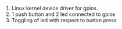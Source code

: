 1. Linux kernel device driver for gpios. 
2. 1 push button and 2 led connected to gpios 
3. Toggling of led with respect to button press
